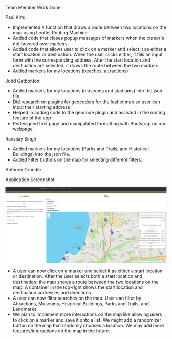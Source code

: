 Team Member Work Done

Paul Kim:
- Implemented a function that draws a route between two locations on the map using
Leaflet Routing Machine
- Added code that closes popup messages of markers when the cursor's not hovered
over markers
- Added code that allows user to click on a marker and select it as either a start
location or destination. When the user clicks either, it fills an input form
with the corresponding address. After the start location and destination are
selected, it draws the route between the two markers.
- Added markers for my locations (beaches, attractions)

Judd Gatbonton:
- Added markers for my locations (museums and stadiums) into the json file
- Did research on plugins for geocoders for the leaflet map so user can input their starting address
- Helped in adding code to the geocode plugin and assisted in the routing feature of the app
- Redesigned first page and manipulated formatting with Bootstrap on our webpage


Ranvijay Singh
- Added markers for my locations (Parks and Trails, and Historical Buildings) into the json file.
- Added Filter buttons on the map for selecting different filters.

Anthony Grundle

Application Screenshot

![Map Screenshot](/exploreSD/images/milestone9_screenshot.jpg?raw=true)

- A user can now click on a marker and select it as either a start location or
destination. After the user selects both a start location and destination, the
map shows a route between the two locations on the map. A container in the
top-right shows the start location and destination addresses and directions.
- A user can now filter searches on the map. User can filter by Attractions, Museums, Historical Buildings, Parks and Trails, and Landmarks
- We plan to implement more interactions on the map like allowing users to click on
a marker and save it onto a list. We might add a randomizer button on the map that
randomly chooses a location. We may add more features/interactions on the map
in the future.

